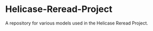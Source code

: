 Helicase-Reread-Project
=======================

A repository for various models used in the Helicase Reread Project.
